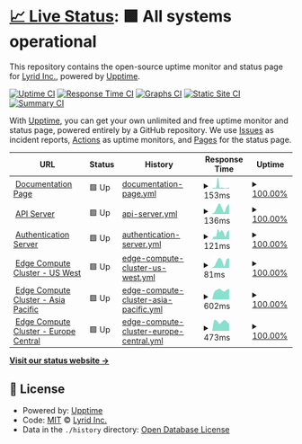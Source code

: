 # [📈 Live Status](https://LyridInc.github.io/statuspage): <!--live status--> **🟩 All systems operational**

This repository contains the open-source uptime monitor and status page for [Lyrid Inc.](https://lyrid.io), powered by [Upptime](https://github.com/upptime/upptime).

[![Uptime CI](https://github.com/LyridInc/statuspage/workflows/Uptime%20CI/badge.svg)](https://github.com/LyridInc/statuspage/actions?query=workflow%3A%22Uptime+CI%22)
[![Response Time CI](https://github.com/LyridInc/statuspage/workflows/Response%20Time%20CI/badge.svg)](https://github.com/LyridInc/statuspage/actions?query=workflow%3A%22Response+Time+CI%22)
[![Graphs CI](https://github.com/LyridInc/statuspage/workflows/Graphs%20CI/badge.svg)](https://github.com/LyridInc/statuspage/actions?query=workflow%3A%22Graphs+CI%22)
[![Static Site CI](https://github.com/LyridInc/statuspage/workflows/Static%20Site%20CI/badge.svg)](https://github.com/LyridInc/statuspage/actions?query=workflow%3A%22Static+Site+CI%22)
[![Summary CI](https://github.com/LyridInc/statuspage/workflows/Summary%20CI/badge.svg)](https://github.com/LyridInc/statuspage/actions?query=workflow%3A%22Summary+CI%22)

With [Upptime](https://upptime.js.org), you can get your own unlimited and free uptime monitor and status page, powered entirely by a GitHub repository. We use [Issues](https://github.com/LyridInc/statuspage/issues) as incident reports, [Actions](https://github.com/LyridInc/statuspage/actions) as uptime monitors, and [Pages](https://LyridInc.github.io/statuspage) for the status page.

<!--start: status pages-->
<!-- This summary is generated by Upptime (https://github.com/upptime/upptime) -->
<!-- Do not edit this manually, your changes will be overwritten -->
<!-- prettier-ignore -->
| URL | Status | History | Response Time | Uptime |
| --- | ------ | ------- | ------------- | ------ |
| <img alt="" src="https://icons.duckduckgo.com/ip3/docs.lyrid.io.ico" height="13"> [Documentation Page](https://docs.lyrid.io/img/lyridsvg.svg) | 🟩 Up | [documentation-page.yml](https://github.com/LyridInc/statuspage/commits/HEAD/history/documentation-page.yml) | <details><summary><img alt="Response time graph" src="./graphs/documentation-page/response-time-week.png" height="20"> 153ms</summary><br><a href="https://status.lyrid.io/history/documentation-page"><img alt="Response time 335" src="https://img.shields.io/endpoint?url=https%3A%2F%2Fraw.githubusercontent.com%2FLyridInc%2Fstatuspage%2FHEAD%2Fapi%2Fdocumentation-page%2Fresponse-time.json"></a><br><a href="https://status.lyrid.io/history/documentation-page"><img alt="24-hour response time 280" src="https://img.shields.io/endpoint?url=https%3A%2F%2Fraw.githubusercontent.com%2FLyridInc%2Fstatuspage%2FHEAD%2Fapi%2Fdocumentation-page%2Fresponse-time-day.json"></a><br><a href="https://status.lyrid.io/history/documentation-page"><img alt="7-day response time 153" src="https://img.shields.io/endpoint?url=https%3A%2F%2Fraw.githubusercontent.com%2FLyridInc%2Fstatuspage%2FHEAD%2Fapi%2Fdocumentation-page%2Fresponse-time-week.json"></a><br><a href="https://status.lyrid.io/history/documentation-page"><img alt="30-day response time 624" src="https://img.shields.io/endpoint?url=https%3A%2F%2Fraw.githubusercontent.com%2FLyridInc%2Fstatuspage%2FHEAD%2Fapi%2Fdocumentation-page%2Fresponse-time-month.json"></a><br><a href="https://status.lyrid.io/history/documentation-page"><img alt="1-year response time 350" src="https://img.shields.io/endpoint?url=https%3A%2F%2Fraw.githubusercontent.com%2FLyridInc%2Fstatuspage%2FHEAD%2Fapi%2Fdocumentation-page%2Fresponse-time-year.json"></a></details> | <details><summary><a href="https://status.lyrid.io/history/documentation-page">100.00%</a></summary><a href="https://status.lyrid.io/history/documentation-page"><img alt="All-time uptime 96.06%" src="https://img.shields.io/endpoint?url=https%3A%2F%2Fraw.githubusercontent.com%2FLyridInc%2Fstatuspage%2FHEAD%2Fapi%2Fdocumentation-page%2Fuptime.json"></a><br><a href="https://status.lyrid.io/history/documentation-page"><img alt="24-hour uptime 100.00%" src="https://img.shields.io/endpoint?url=https%3A%2F%2Fraw.githubusercontent.com%2FLyridInc%2Fstatuspage%2FHEAD%2Fapi%2Fdocumentation-page%2Fuptime-day.json"></a><br><a href="https://status.lyrid.io/history/documentation-page"><img alt="7-day uptime 100.00%" src="https://img.shields.io/endpoint?url=https%3A%2F%2Fraw.githubusercontent.com%2FLyridInc%2Fstatuspage%2FHEAD%2Fapi%2Fdocumentation-page%2Fuptime-week.json"></a><br><a href="https://status.lyrid.io/history/documentation-page"><img alt="30-day uptime 99.90%" src="https://img.shields.io/endpoint?url=https%3A%2F%2Fraw.githubusercontent.com%2FLyridInc%2Fstatuspage%2FHEAD%2Fapi%2Fdocumentation-page%2Fuptime-month.json"></a><br><a href="https://status.lyrid.io/history/documentation-page"><img alt="1-year uptime 94.64%" src="https://img.shields.io/endpoint?url=https%3A%2F%2Fraw.githubusercontent.com%2FLyridInc%2Fstatuspage%2FHEAD%2Fapi%2Fdocumentation-page%2Fuptime-year.json"></a></details>
| <img alt="" src="https://icons.duckduckgo.com/ip3/api.lyrid.io.ico" height="13"> [API Server](https://api.lyrid.io/version) | 🟩 Up | [api-server.yml](https://github.com/LyridInc/statuspage/commits/HEAD/history/api-server.yml) | <details><summary><img alt="Response time graph" src="./graphs/api-server/response-time-week.png" height="20"> 136ms</summary><br><a href="https://status.lyrid.io/history/api-server"><img alt="Response time 183" src="https://img.shields.io/endpoint?url=https%3A%2F%2Fraw.githubusercontent.com%2FLyridInc%2Fstatuspage%2FHEAD%2Fapi%2Fapi-server%2Fresponse-time.json"></a><br><a href="https://status.lyrid.io/history/api-server"><img alt="24-hour response time 185" src="https://img.shields.io/endpoint?url=https%3A%2F%2Fraw.githubusercontent.com%2FLyridInc%2Fstatuspage%2FHEAD%2Fapi%2Fapi-server%2Fresponse-time-day.json"></a><br><a href="https://status.lyrid.io/history/api-server"><img alt="7-day response time 136" src="https://img.shields.io/endpoint?url=https%3A%2F%2Fraw.githubusercontent.com%2FLyridInc%2Fstatuspage%2FHEAD%2Fapi%2Fapi-server%2Fresponse-time-week.json"></a><br><a href="https://status.lyrid.io/history/api-server"><img alt="30-day response time 177" src="https://img.shields.io/endpoint?url=https%3A%2F%2Fraw.githubusercontent.com%2FLyridInc%2Fstatuspage%2FHEAD%2Fapi%2Fapi-server%2Fresponse-time-month.json"></a><br><a href="https://status.lyrid.io/history/api-server"><img alt="1-year response time 184" src="https://img.shields.io/endpoint?url=https%3A%2F%2Fraw.githubusercontent.com%2FLyridInc%2Fstatuspage%2FHEAD%2Fapi%2Fapi-server%2Fresponse-time-year.json"></a></details> | <details><summary><a href="https://status.lyrid.io/history/api-server">100.00%</a></summary><a href="https://status.lyrid.io/history/api-server"><img alt="All-time uptime 94.14%" src="https://img.shields.io/endpoint?url=https%3A%2F%2Fraw.githubusercontent.com%2FLyridInc%2Fstatuspage%2FHEAD%2Fapi%2Fapi-server%2Fuptime.json"></a><br><a href="https://status.lyrid.io/history/api-server"><img alt="24-hour uptime 100.00%" src="https://img.shields.io/endpoint?url=https%3A%2F%2Fraw.githubusercontent.com%2FLyridInc%2Fstatuspage%2FHEAD%2Fapi%2Fapi-server%2Fuptime-day.json"></a><br><a href="https://status.lyrid.io/history/api-server"><img alt="7-day uptime 100.00%" src="https://img.shields.io/endpoint?url=https%3A%2F%2Fraw.githubusercontent.com%2FLyridInc%2Fstatuspage%2FHEAD%2Fapi%2Fapi-server%2Fuptime-week.json"></a><br><a href="https://status.lyrid.io/history/api-server"><img alt="30-day uptime 100.00%" src="https://img.shields.io/endpoint?url=https%3A%2F%2Fraw.githubusercontent.com%2FLyridInc%2Fstatuspage%2FHEAD%2Fapi%2Fapi-server%2Fuptime-month.json"></a><br><a href="https://status.lyrid.io/history/api-server"><img alt="1-year uptime 91.99%" src="https://img.shields.io/endpoint?url=https%3A%2F%2Fraw.githubusercontent.com%2FLyridInc%2Fstatuspage%2FHEAD%2Fapi%2Fapi-server%2Fuptime-year.json"></a></details>
| <img alt="" src="https://icons.duckduckgo.com/ip3/id.lyrid.io.ico" height="13"> [Authentication Server](https://id.lyrid.io/version) | 🟩 Up | [authentication-server.yml](https://github.com/LyridInc/statuspage/commits/HEAD/history/authentication-server.yml) | <details><summary><img alt="Response time graph" src="./graphs/authentication-server/response-time-week.png" height="20"> 121ms</summary><br><a href="https://status.lyrid.io/history/authentication-server"><img alt="Response time 326" src="https://img.shields.io/endpoint?url=https%3A%2F%2Fraw.githubusercontent.com%2FLyridInc%2Fstatuspage%2FHEAD%2Fapi%2Fauthentication-server%2Fresponse-time.json"></a><br><a href="https://status.lyrid.io/history/authentication-server"><img alt="24-hour response time 226" src="https://img.shields.io/endpoint?url=https%3A%2F%2Fraw.githubusercontent.com%2FLyridInc%2Fstatuspage%2FHEAD%2Fapi%2Fauthentication-server%2Fresponse-time-day.json"></a><br><a href="https://status.lyrid.io/history/authentication-server"><img alt="7-day response time 121" src="https://img.shields.io/endpoint?url=https%3A%2F%2Fraw.githubusercontent.com%2FLyridInc%2Fstatuspage%2FHEAD%2Fapi%2Fauthentication-server%2Fresponse-time-week.json"></a><br><a href="https://status.lyrid.io/history/authentication-server"><img alt="30-day response time 363" src="https://img.shields.io/endpoint?url=https%3A%2F%2Fraw.githubusercontent.com%2FLyridInc%2Fstatuspage%2FHEAD%2Fapi%2Fauthentication-server%2Fresponse-time-month.json"></a><br><a href="https://status.lyrid.io/history/authentication-server"><img alt="1-year response time 334" src="https://img.shields.io/endpoint?url=https%3A%2F%2Fraw.githubusercontent.com%2FLyridInc%2Fstatuspage%2FHEAD%2Fapi%2Fauthentication-server%2Fresponse-time-year.json"></a></details> | <details><summary><a href="https://status.lyrid.io/history/authentication-server">100.00%</a></summary><a href="https://status.lyrid.io/history/authentication-server"><img alt="All-time uptime 98.02%" src="https://img.shields.io/endpoint?url=https%3A%2F%2Fraw.githubusercontent.com%2FLyridInc%2Fstatuspage%2FHEAD%2Fapi%2Fauthentication-server%2Fuptime.json"></a><br><a href="https://status.lyrid.io/history/authentication-server"><img alt="24-hour uptime 100.00%" src="https://img.shields.io/endpoint?url=https%3A%2F%2Fraw.githubusercontent.com%2FLyridInc%2Fstatuspage%2FHEAD%2Fapi%2Fauthentication-server%2Fuptime-day.json"></a><br><a href="https://status.lyrid.io/history/authentication-server"><img alt="7-day uptime 100.00%" src="https://img.shields.io/endpoint?url=https%3A%2F%2Fraw.githubusercontent.com%2FLyridInc%2Fstatuspage%2FHEAD%2Fapi%2Fauthentication-server%2Fuptime-week.json"></a><br><a href="https://status.lyrid.io/history/authentication-server"><img alt="30-day uptime 99.90%" src="https://img.shields.io/endpoint?url=https%3A%2F%2Fraw.githubusercontent.com%2FLyridInc%2Fstatuspage%2FHEAD%2Fapi%2Fauthentication-server%2Fuptime-month.json"></a><br><a href="https://status.lyrid.io/history/authentication-server"><img alt="1-year uptime 97.32%" src="https://img.shields.io/endpoint?url=https%3A%2F%2Fraw.githubusercontent.com%2FLyridInc%2Fstatuspage%2FHEAD%2Fapi%2Fauthentication-server%2Fuptime-year.json"></a></details>
| <img alt="" src="https://icons.duckduckgo.com/ip3/uswest1-vega.lyrid.io.ico" height="13"> [Edge Compute Cluster - US West](https://uswest1-vega.lyrid.io/version) | 🟩 Up | [edge-compute-cluster-us-west.yml](https://github.com/LyridInc/statuspage/commits/HEAD/history/edge-compute-cluster-us-west.yml) | <details><summary><img alt="Response time graph" src="./graphs/edge-compute-cluster-us-west/response-time-week.png" height="20"> 81ms</summary><br><a href="https://status.lyrid.io/history/edge-compute-cluster-us-west"><img alt="Response time 179" src="https://img.shields.io/endpoint?url=https%3A%2F%2Fraw.githubusercontent.com%2FLyridInc%2Fstatuspage%2FHEAD%2Fapi%2Fedge-compute-cluster-us-west%2Fresponse-time.json"></a><br><a href="https://status.lyrid.io/history/edge-compute-cluster-us-west"><img alt="24-hour response time 166" src="https://img.shields.io/endpoint?url=https%3A%2F%2Fraw.githubusercontent.com%2FLyridInc%2Fstatuspage%2FHEAD%2Fapi%2Fedge-compute-cluster-us-west%2Fresponse-time-day.json"></a><br><a href="https://status.lyrid.io/history/edge-compute-cluster-us-west"><img alt="7-day response time 81" src="https://img.shields.io/endpoint?url=https%3A%2F%2Fraw.githubusercontent.com%2FLyridInc%2Fstatuspage%2FHEAD%2Fapi%2Fedge-compute-cluster-us-west%2Fresponse-time-week.json"></a><br><a href="https://status.lyrid.io/history/edge-compute-cluster-us-west"><img alt="30-day response time 164" src="https://img.shields.io/endpoint?url=https%3A%2F%2Fraw.githubusercontent.com%2FLyridInc%2Fstatuspage%2FHEAD%2Fapi%2Fedge-compute-cluster-us-west%2Fresponse-time-month.json"></a><br><a href="https://status.lyrid.io/history/edge-compute-cluster-us-west"><img alt="1-year response time 178" src="https://img.shields.io/endpoint?url=https%3A%2F%2Fraw.githubusercontent.com%2FLyridInc%2Fstatuspage%2FHEAD%2Fapi%2Fedge-compute-cluster-us-west%2Fresponse-time-year.json"></a></details> | <details><summary><a href="https://status.lyrid.io/history/edge-compute-cluster-us-west">100.00%</a></summary><a href="https://status.lyrid.io/history/edge-compute-cluster-us-west"><img alt="All-time uptime 99.97%" src="https://img.shields.io/endpoint?url=https%3A%2F%2Fraw.githubusercontent.com%2FLyridInc%2Fstatuspage%2FHEAD%2Fapi%2Fedge-compute-cluster-us-west%2Fuptime.json"></a><br><a href="https://status.lyrid.io/history/edge-compute-cluster-us-west"><img alt="24-hour uptime 100.00%" src="https://img.shields.io/endpoint?url=https%3A%2F%2Fraw.githubusercontent.com%2FLyridInc%2Fstatuspage%2FHEAD%2Fapi%2Fedge-compute-cluster-us-west%2Fuptime-day.json"></a><br><a href="https://status.lyrid.io/history/edge-compute-cluster-us-west"><img alt="7-day uptime 100.00%" src="https://img.shields.io/endpoint?url=https%3A%2F%2Fraw.githubusercontent.com%2FLyridInc%2Fstatuspage%2FHEAD%2Fapi%2Fedge-compute-cluster-us-west%2Fuptime-week.json"></a><br><a href="https://status.lyrid.io/history/edge-compute-cluster-us-west"><img alt="30-day uptime 100.00%" src="https://img.shields.io/endpoint?url=https%3A%2F%2Fraw.githubusercontent.com%2FLyridInc%2Fstatuspage%2FHEAD%2Fapi%2Fedge-compute-cluster-us-west%2Fuptime-month.json"></a><br><a href="https://status.lyrid.io/history/edge-compute-cluster-us-west"><img alt="1-year uptime 100.00%" src="https://img.shields.io/endpoint?url=https%3A%2F%2Fraw.githubusercontent.com%2FLyridInc%2Fstatuspage%2FHEAD%2Fapi%2Fedge-compute-cluster-us-west%2Fuptime-year.json"></a></details>
| <img alt="" src="https://icons.duckduckgo.com/ip3/apsoutheast1-vega.lyrid.io.ico" height="13"> [Edge Compute Cluster - Asia Pacific](https://apsoutheast1-vega.lyrid.io/version) | 🟩 Up | [edge-compute-cluster-asia-pacific.yml](https://github.com/LyridInc/statuspage/commits/HEAD/history/edge-compute-cluster-asia-pacific.yml) | <details><summary><img alt="Response time graph" src="./graphs/edge-compute-cluster-asia-pacific/response-time-week.png" height="20"> 602ms</summary><br><a href="https://status.lyrid.io/history/edge-compute-cluster-asia-pacific"><img alt="Response time 772" src="https://img.shields.io/endpoint?url=https%3A%2F%2Fraw.githubusercontent.com%2FLyridInc%2Fstatuspage%2FHEAD%2Fapi%2Fedge-compute-cluster-asia-pacific%2Fresponse-time.json"></a><br><a href="https://status.lyrid.io/history/edge-compute-cluster-asia-pacific"><img alt="24-hour response time 667" src="https://img.shields.io/endpoint?url=https%3A%2F%2Fraw.githubusercontent.com%2FLyridInc%2Fstatuspage%2FHEAD%2Fapi%2Fedge-compute-cluster-asia-pacific%2Fresponse-time-day.json"></a><br><a href="https://status.lyrid.io/history/edge-compute-cluster-asia-pacific"><img alt="7-day response time 602" src="https://img.shields.io/endpoint?url=https%3A%2F%2Fraw.githubusercontent.com%2FLyridInc%2Fstatuspage%2FHEAD%2Fapi%2Fedge-compute-cluster-asia-pacific%2Fresponse-time-week.json"></a><br><a href="https://status.lyrid.io/history/edge-compute-cluster-asia-pacific"><img alt="30-day response time 649" src="https://img.shields.io/endpoint?url=https%3A%2F%2Fraw.githubusercontent.com%2FLyridInc%2Fstatuspage%2FHEAD%2Fapi%2Fedge-compute-cluster-asia-pacific%2Fresponse-time-month.json"></a><br><a href="https://status.lyrid.io/history/edge-compute-cluster-asia-pacific"><img alt="1-year response time 816" src="https://img.shields.io/endpoint?url=https%3A%2F%2Fraw.githubusercontent.com%2FLyridInc%2Fstatuspage%2FHEAD%2Fapi%2Fedge-compute-cluster-asia-pacific%2Fresponse-time-year.json"></a></details> | <details><summary><a href="https://status.lyrid.io/history/edge-compute-cluster-asia-pacific">100.00%</a></summary><a href="https://status.lyrid.io/history/edge-compute-cluster-asia-pacific"><img alt="All-time uptime 99.99%" src="https://img.shields.io/endpoint?url=https%3A%2F%2Fraw.githubusercontent.com%2FLyridInc%2Fstatuspage%2FHEAD%2Fapi%2Fedge-compute-cluster-asia-pacific%2Fuptime.json"></a><br><a href="https://status.lyrid.io/history/edge-compute-cluster-asia-pacific"><img alt="24-hour uptime 100.00%" src="https://img.shields.io/endpoint?url=https%3A%2F%2Fraw.githubusercontent.com%2FLyridInc%2Fstatuspage%2FHEAD%2Fapi%2Fedge-compute-cluster-asia-pacific%2Fuptime-day.json"></a><br><a href="https://status.lyrid.io/history/edge-compute-cluster-asia-pacific"><img alt="7-day uptime 100.00%" src="https://img.shields.io/endpoint?url=https%3A%2F%2Fraw.githubusercontent.com%2FLyridInc%2Fstatuspage%2FHEAD%2Fapi%2Fedge-compute-cluster-asia-pacific%2Fuptime-week.json"></a><br><a href="https://status.lyrid.io/history/edge-compute-cluster-asia-pacific"><img alt="30-day uptime 100.00%" src="https://img.shields.io/endpoint?url=https%3A%2F%2Fraw.githubusercontent.com%2FLyridInc%2Fstatuspage%2FHEAD%2Fapi%2Fedge-compute-cluster-asia-pacific%2Fuptime-month.json"></a><br><a href="https://status.lyrid.io/history/edge-compute-cluster-asia-pacific"><img alt="1-year uptime 99.99%" src="https://img.shields.io/endpoint?url=https%3A%2F%2Fraw.githubusercontent.com%2FLyridInc%2Fstatuspage%2FHEAD%2Fapi%2Fedge-compute-cluster-asia-pacific%2Fuptime-year.json"></a></details>
| <img alt="" src="https://icons.duckduckgo.com/ip3/eucentral1-vega.lyrid.io.ico" height="13"> [Edge Compute Cluster - Europe Central](https://eucentral1-vega.lyrid.io/version) | 🟩 Up | [edge-compute-cluster-europe-central.yml](https://github.com/LyridInc/statuspage/commits/HEAD/history/edge-compute-cluster-europe-central.yml) | <details><summary><img alt="Response time graph" src="./graphs/edge-compute-cluster-europe-central/response-time-week.png" height="20"> 473ms</summary><br><a href="https://status.lyrid.io/history/edge-compute-cluster-europe-central"><img alt="Response time 445" src="https://img.shields.io/endpoint?url=https%3A%2F%2Fraw.githubusercontent.com%2FLyridInc%2Fstatuspage%2FHEAD%2Fapi%2Fedge-compute-cluster-europe-central%2Fresponse-time.json"></a><br><a href="https://status.lyrid.io/history/edge-compute-cluster-europe-central"><img alt="24-hour response time 431" src="https://img.shields.io/endpoint?url=https%3A%2F%2Fraw.githubusercontent.com%2FLyridInc%2Fstatuspage%2FHEAD%2Fapi%2Fedge-compute-cluster-europe-central%2Fresponse-time-day.json"></a><br><a href="https://status.lyrid.io/history/edge-compute-cluster-europe-central"><img alt="7-day response time 473" src="https://img.shields.io/endpoint?url=https%3A%2F%2Fraw.githubusercontent.com%2FLyridInc%2Fstatuspage%2FHEAD%2Fapi%2Fedge-compute-cluster-europe-central%2Fresponse-time-week.json"></a><br><a href="https://status.lyrid.io/history/edge-compute-cluster-europe-central"><img alt="30-day response time 419" src="https://img.shields.io/endpoint?url=https%3A%2F%2Fraw.githubusercontent.com%2FLyridInc%2Fstatuspage%2FHEAD%2Fapi%2Fedge-compute-cluster-europe-central%2Fresponse-time-month.json"></a><br><a href="https://status.lyrid.io/history/edge-compute-cluster-europe-central"><img alt="1-year response time 408" src="https://img.shields.io/endpoint?url=https%3A%2F%2Fraw.githubusercontent.com%2FLyridInc%2Fstatuspage%2FHEAD%2Fapi%2Fedge-compute-cluster-europe-central%2Fresponse-time-year.json"></a></details> | <details><summary><a href="https://status.lyrid.io/history/edge-compute-cluster-europe-central">100.00%</a></summary><a href="https://status.lyrid.io/history/edge-compute-cluster-europe-central"><img alt="All-time uptime 99.99%" src="https://img.shields.io/endpoint?url=https%3A%2F%2Fraw.githubusercontent.com%2FLyridInc%2Fstatuspage%2FHEAD%2Fapi%2Fedge-compute-cluster-europe-central%2Fuptime.json"></a><br><a href="https://status.lyrid.io/history/edge-compute-cluster-europe-central"><img alt="24-hour uptime 100.00%" src="https://img.shields.io/endpoint?url=https%3A%2F%2Fraw.githubusercontent.com%2FLyridInc%2Fstatuspage%2FHEAD%2Fapi%2Fedge-compute-cluster-europe-central%2Fuptime-day.json"></a><br><a href="https://status.lyrid.io/history/edge-compute-cluster-europe-central"><img alt="7-day uptime 100.00%" src="https://img.shields.io/endpoint?url=https%3A%2F%2Fraw.githubusercontent.com%2FLyridInc%2Fstatuspage%2FHEAD%2Fapi%2Fedge-compute-cluster-europe-central%2Fuptime-week.json"></a><br><a href="https://status.lyrid.io/history/edge-compute-cluster-europe-central"><img alt="30-day uptime 100.00%" src="https://img.shields.io/endpoint?url=https%3A%2F%2Fraw.githubusercontent.com%2FLyridInc%2Fstatuspage%2FHEAD%2Fapi%2Fedge-compute-cluster-europe-central%2Fuptime-month.json"></a><br><a href="https://status.lyrid.io/history/edge-compute-cluster-europe-central"><img alt="1-year uptime 100.00%" src="https://img.shields.io/endpoint?url=https%3A%2F%2Fraw.githubusercontent.com%2FLyridInc%2Fstatuspage%2FHEAD%2Fapi%2Fedge-compute-cluster-europe-central%2Fuptime-year.json"></a></details>

<!--end: status pages-->

[**Visit our status website →**](https://LyridInc.github.io/statuspage)

## 📄 License

- Powered by: [Upptime](https://github.com/upptime/upptime)
- Code: [MIT](./LICENSE) © [Lyrid Inc.](https://lyrid.io)
- Data in the `./history` directory: [Open Database License](https://opendatacommons.org/licenses/odbl/1-0/)
